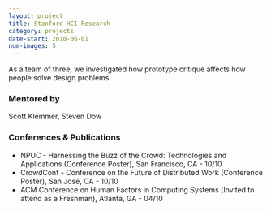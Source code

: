 ```yaml
---
layout: project
title: Stanford HCI Research
category: projects
date-start: 2010-06-01
num-images: 5
---
```


As a team of three, we investigated how prototype critique affects how people
solve design problems

### Mentored by

Scott Klemmer, Steven Dow

### Conferences & Publications

*   NPUC - Harnessing the Buzz of the Crowd: Technologies and Applications
    (Conference Poster), San Francisco, CA - 10/10
*   CrowdConf - Conference on the Future of Distributed Work (Conference
    Poster), San Jose, CA - 10/10
*   ACM Conference on Human Factors in Computing Systems (Invited to attend as
    a Freshman), Atlanta, GA - 04/10
